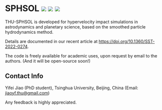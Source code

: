 # SPHSOL <img src="https://img.shields.io/badge/Version-1.4-brightgreen"> <img src="https://img.shields.io/badge/Platform-Linux--64-blue"> <img src="https://img.shields.io/badge/C++-Solutions-purple.svg?style=flat&logo=c%2B%2B">
THU-SPHSOL is developed for hypervelocity impact simulations in astrodynamics and planetary science, based on the smoothed particle hydrodynamics method.

Details are documented in our recent article at https://doi.org/10.1360/SST-2022-0274.

The code is freely available for academic uses, upon request by email to the authors. (And it will be open-source soon!)

## Contact Info
Yifei Jiao (PhD student), Tsinghua University, Beijing, China (Email: jiaoyf.thu@gmail.com)

Any feedback is highly appreciated.

